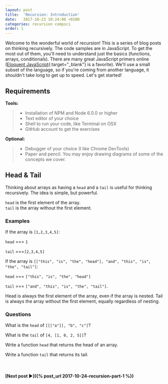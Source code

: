 ```yaml
---
layout: post
title:  'Recursion: Introduction'
date:   2017-10-23 10:24:08 +0100
categories: recursion compsci
order: 1
---
```


Welcome to the wonderful world of recursion!  This is a series of blog posts on thinking recursively.  The code samples are in JavaScript.  To get the most out of them, you'll need to understand just the basics (functions, arrays, conditionals).  There are many great JavaScript primers online ([Eloquent JavaScript](http://eloquentjavascript.net/ "Eloquent JavaScript"){:target="_blank"} is a favorite).  We'll use a small subset of the language, so if you're coming from another language, it shouldn't take long to get up to speed.  Let's get started!



Requirements
-------------

**Tools:**

> - Installation of NPM and Node 6.0.0 or higher
> - Text editor of your choice
> - Shell to run your code, like Terminal on OSX
> - GitHub account to get the exercises


**Optional:**

> - Debugger of your choice (I like Chrome DevTools)
> - Paper and pencil.  You may enjoy drawing diagrams of some of the concepts we cover.


## Head & Tail


Thinking about arrays as having a `head` and a `tail` is useful for thinking recursively.  The idea is simple, but powerful.

`head` is the first element of the array.  
`tail` is the array without the first element. 

### Examples

If the array is `[1,2,3,4,5]`:  

`head` ===  `1`  

`tail` ===`[2,3,4,5]`

If the array is `[["this", "is", "the", "head"], "and", "this", "is", "the", "tail"]`: 

`head` ===  `["this", "is", "the", "head"]`  

`tail` ===  `["and", "this", "is", "the", "tail"]`.

Head is always the first element of the array, even if the array is nested. Tail is always the array without the first element, equally regardless of nesting.

### Questions

What is the `head` of `[[["a"]], "b", "c"]`?  

What is the `tail` of `[4, [1, 0, 2, 5]]`?

Write a function `head` that returns the head of an array.  

Write a function `tail` that returns its tail.

<br/>

#### [Next post &#9658;]({% post_url 2017-10-24-recursion-part-1 %})





